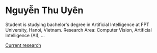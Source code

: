 # Nguyễn Thu Uyên 

Student is studying bachelor's degree in Artificial Intelligence at FPT University, Hanoi, Vietnam. 
Research Area: Computer Vision, Artificial Intelligence (AI), ...

[Current research](https://github.com/UyenNgThu/papers_to_read)
